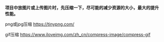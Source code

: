 **项目中放图片或上传图片时，先压缩一下，尽可能的减少资源的大小，最大的提升性能。**

png或jpg压缩
https://tinypng.com/

gif压缩
https://www.iloveimg.com/zh_cn/compress-image/compress-gif